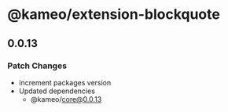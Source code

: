 # @kameo/extension-blockquote

## 0.0.13

### Patch Changes

- increment packages version
- Updated dependencies
  - @kameo/core@0.0.13
